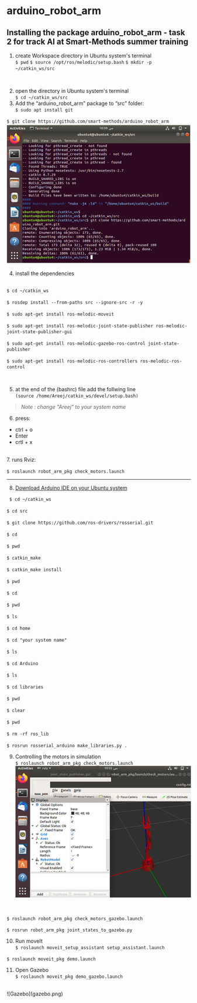 # arduino_robot_arm
 ## Installing the package arduino_robot_arm - task 2 for track AI at Smart-Methods summer training

1.  create Workspace directory in Ubuntu system's terminal </br>
`$ pwd`
`$ source /opt/ros/melodic/setup.bash`
`$ mkdir -p ~/catkin_ws/src`
</br>

2. open the directory in Ubuntu system's terminal </br>
`$ cd ~/catkin_ws/src`</br>
3. Add the “arduino_robot_arm” package to “src” folder:</br>
`$ sudo apt install git`</br>

`$ git clone https://github.com/smart-methods/arduino_robot_arm`
![arm_pckg](gitcomand.png)</br>

4. install the dependencies </br>
```

$ cd ~/catkin_ws

$ rosdep install --from-paths src --ignore-src -r -y

$ sudo apt-get install ros-melodic-moveit

$ sudo apt-get install ros-melodic-joint-state-publisher ros-melodic-joint-state-publisher-gui

$ sudo apt-get install ros-melodic-gazebo-ros-control joint-state-publisher

$ sudo apt-get install ros-melodic-ros-controllers ros-melodic-ros-control

```
</br>

5. at the end of the (bashrc) file add the follwing line</br>
`(source /home/Areej/catkin_ws/devel/setup.bash)`</br>
>*Note : change "Areej" to your system name*

6. press:</br>
- ctrl + o
- Enter
- crtl + x
</br>
7. runs Rviz:</br>

`$ roslaunch robot_arm_pkg check_motors.launch`</br>

---
8. [Download Arduino IDE on your Ubuntu system](https://www.arduino.cc/en/software)

```
 $ cd ~/catkin_ws

$ cd src

$ git clone https://github.com/ros-drivers/rosserial.git

$ cd 

$ pwd

$ catkin_make

$ catkin_make install

$ pwd

$ cd 

$ pwd

$ ls

$ cd home

$ cd "your system name"

$ ls

$ cd Arduino

$ ls

$ cd libraries

$ pwd

$ clear

$ pwd

$ rm -rf ros_lib

$ rosrun rosserial_arduino make_libraries.py . 

```

9. Controlling the motors in simulation</br>
`$ roslaunch robot_arm_pkg check_motors.launch`
![rviz](rviz.png)
</br>

`$ roslaunch robot_arm_pkg check_motors_gazebo.launch`</br>

`$ rosrun robot_arm_pkg joint_states_to_gazebo.py`</br>

10.  Run moveIt</br>
`$ roslaunch moveit_setup_assistant setup_assistant.launch`</br>

`$ roslaunch moveit_pkg demo.launch`</br>

11. Open Gazebo </br>
`$ roslaunch moveit_pkg demo_gazebo.launch`
</br>
![Gazebo](gazebo.png)



